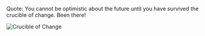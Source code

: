 Quote: You cannot be optimistic about the future until you have survived the crucible of change. 
Been there!

![Crucible of Change](https://mmurtazanb.github.io/murtazanb.github.io/images/cchange.jpg)
